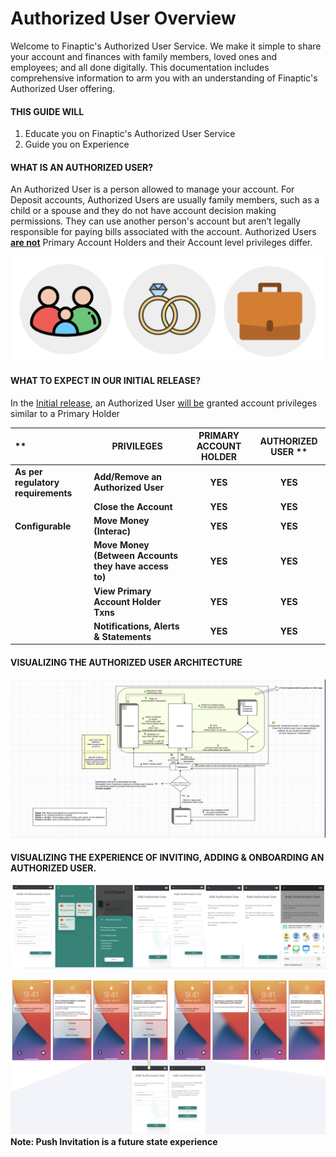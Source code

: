 # Authorized User Overview

Welcome to Finaptic's Authorized User Service. We make it simple to share your account and finances with family members, loved ones and employees; and all done digitally. This documentation includes comprehensive information to arm you with an understanding of Finaptic's Authorized User offering.


#### **THIS GUIDE WILL**

1. Educate you on Finaptic's Authorized User Service
2. Guide you on Experience


#### WHAT IS AN AUTHORIZED USER?

An Authorized User is a person allowed to manage your account.
For Deposit accounts, Authorized Users are usually family members, such as a child or a spouse and they do not have account decision making permissions.
They can use another person's account but aren’t legally responsible for paying bills associated with the account.
Authorized Users **<u>are not</u>** Primary Account Holders and their Account level privileges differ.

![authuser-icons.png](images/authuser-icons.png)


#### WHAT TO EXPECT IN OUR INITIAL RELEASE?
In the <u>Initial release</u>, an Authorized User <u>will be</u> granted account privileges similar to a Primary Holder

|                                 **   | PRIVILEGES                                            | PRIMARY ACCOUNT HOLDER | AUTHORIZED USER **|
|:---------------------------------- | ----------------------------------------------------- |:----------------------:|:---------------:|
| **As per regulatory requirements** | **Add/Remove an Authorized User**                     | **YES**                | **YES**         |
|                                    | **Close the Account**                                 | **YES**                | **YES**         |
| **Configurable**                   | **Move Money (Interac)**                              | **YES**                | **YES**         |
|                                    | **Move Money (Between Accounts they have access to)** | **YES**                | **YES**         |
|                                    | **View Primary Account Holder Txns**                  | **YES**                | **YES**         |
|                                    | **Notifications, Alerts & Statements**                | **YES**                | **YES**         |


#### VISUALIZING THE AUTHORIZED USER ARCHITECTURE

![authuser-arch.png](images/authuser-arch.png)


#### VISUALIZING THE EXPERIENCE OF INVITING, ADDING & ONBOARDING AN AUTHORIZED USER.

![authuser-invite.png](images/authuser-invite.png)

![authuser-flow.png](images/authuser-flow.png)
**Note: Push Invitation is a future state experience**
